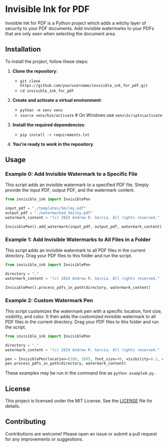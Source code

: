 # Invisible Ink for PDF

Invisible Ink for PDF is a Python project which adds a witchy layer of security to your PDF documents. Add invisible watermarks to your PDFs that are only seen when selecting the document area.

## Installation

To install the project, follow these steps:

1. **Clone the repository**:
    - `git clone https://github.com/yourusername/invisible_ink_for_pdf.git`
    - `cd invisible_ink_for_pdf`

2. **Create and activate a virtual environment**:
    - `python -m venv venv`
    - `source venv/bin/activate`  # On Windows use `venv\Scripts\activate`

3. **Install the required dependencies**:
    - `pip install -r requirements.txt`

4. **You're ready to work in the repository**.

## Usage

### Example 0: Add Invisible Watermark to a Specific File

This script adds an invisible watermark to a specified PDF file. Simply provide the input PDF, output PDF, and the watermark content.

```python
from invisible_ink import InvisiblePen

input_pdf = "./templates/Smiley.pdf"
output_pdf = "./watermarked_Smiley.pdf"
watermark_content = "(c) 2024 Andrew R. Garcia. All rights reserved." 

InvisiblePen().add_watermark(input_pdf, output_pdf, watermark_content)
```

### Example 1: Add Invisible Watermarks to All Files in a Folder

This script adds an invisible watermark to all PDF files in the current directory. Drag your PDF files to this folder and run the script.

```python
from invisible_ink import InvisiblePen

directory = "."
watermark_content = "(c) 2024 Andrew R. Garcia. All rights reserved." 

InvisiblePen().process_pdfs_in_path(directory, watermark_content)
```

### Example 2: Custom Watermark Pen

This script customizes the watermark pen with a specific location, font size, visibility, and color. It then adds the customized invisible watermark to all PDF files in the current directory. Drag your PDF files to this folder and run the script.

```python
from invisible_ink import InvisiblePen

directory = "."
watermark_content = "(c) 2024 Andrew R. Garcia. All rights reserved." 

pen = InvisiblePen(location=(100, 100), font_size=40, visibility=0.2, color=(255, 255, 255))
pen.process_pdfs_in_path(directory, watermark_content)
```

These examples may be run in the command line as `python example0.py` .

## License

This project is licensed under the MIT License. See the [LICENSE](LICENSE) file for details.

## Contributing

Contributions are welcome! Please open an issue or submit a pull request for any improvements or suggestions.
